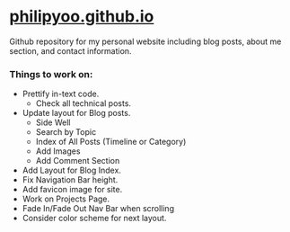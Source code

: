 # [philipyoo.github.io](http://philipyoo.github.io)

Github repository for my personal website including blog posts, about me section, and contact information.


### Things to work on:

+ Prettify in-text code.
  + Check all technical posts.
+ Update layout for Blog posts.
  + Side Well
  + Search by Topic
  + Index of All Posts (Timeline or Category)
  + Add Images
  + Add Comment Section
+ Add Layout for Blog Index.
+ Fix Navigation Bar height.
+ Add favicon image for site.
+ Work on Projects Page.
+ Fade In/Fade Out Nav Bar when scrolling
+ Consider color scheme for next layout.